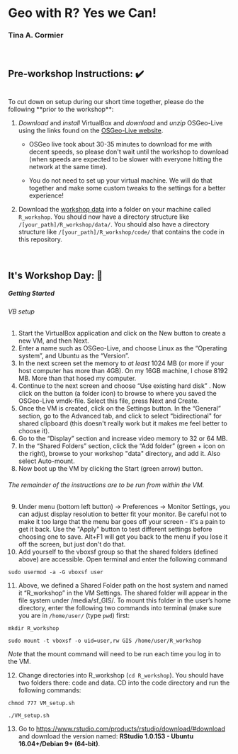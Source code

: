 # Geo with R? Yes we Can!
### Tina A. Cormier
<br>

## Pre-workshop Instructions: :heavy_check_mark:
<br>
To cut down on setup during our short time together, please do the following **prior to the workshop**:  

1. *Download* and *install* VirtualBox and *download* and *unzip* OSGeo-Live using the links found on the [OSGeo-Live website](https://live.osgeo.org/en/quickstart/virtualization_quickstart.html).  
    * OSGeo live took about 30-35 minutes to download for me with decent speeds, so please don't wait until the workshop to download (when speeds are expected to be slower with everyone hitting the network at the same time).  
  
    * You do not need to set up your virtual machine. We will do that together and make some custom tweaks to the settings for a better experience!

 2. Download the [workshop data](https://drive.google.com/open?id=0B4DQJSUPD0brVktPSXZFcmx2MEU) into a folder on your machine called `R_workshop`. You should now have a directory structure like `/[your_path]/R_workshop/data/`. You should also have a directory structure like `/[your_path]/R_workshop/code/` that contains the code in this repository.
<br>

## It's Workshop Day: :clap:

##### Getting Started
###### VB setup
1. Start the VirtualBox application and click on the New button to create a new VM, and then Next.
2. Enter a name such as OSGeo-Live, and choose Linux as the “Operating system”, and Ubuntu as the “Version”.
3. In the next screen set the memory to *at least* 1024 MB (or more if your host computer has more than 4GB). On my 16GB machine, I chose 8192 MB. More than that hosed my computer.
4. Continue to the next screen and choose “Use existing hard disk” . Now click on the button (a folder icon) to browse to where you saved the OSGeo-Live vmdk-file. Select this file, press Next and Create.
5. Once the VM is created, click on the Settings button. In the “General” section, go to the Advanced tab, and click to select “bidirectional" for shared clipboard (this doesn't really work but it makes me feel better to choose it).
6. Go to the “Display” section and increase video memory to 32 or 64 MB.
7. In the “Shared Folders” section, click the “Add folder” (green + icon on the right), browse to your workshop "data" directory, and add it. Also select Auto-mount.
8. Now boot up the VM by clicking the Start (green arrow) button.

###### The remainder of the instructions are to be run from within the VM.

9. Under menu (bottom left button) -> Preferences -> Monitor Settings, you can adjust display resolution to better fit your monitor. Be careful not to make it too large that the menu bar goes off your screen - it's a pain to get it back. Use the "Apply" button to test different settings before choosing one to save. Alt+F1 will get you back to the menu if you lose it off the screen, but just don't do that.
10. Add yourself to the vboxsf group so that the shared folders (defined above) are accessible. Open terminal and enter the following command 

  ``` sudo usermod -a -G vboxsf user ``` 

11. Above, we defined a Shared Folder path on the host system and named it “R_workshop” in the VM Settings. The shared folder will appear in the file system under /media/sf_GIS/. To mount this folder in the user’s home directory, enter the following two commands into terminal (make sure you are in `/home/user/` (type `pwd`) first: 

  ```mkdir R_workshop``` 

  ```sudo mount -t vboxsf -o uid=user,rw GIS /home/user/R_workshop``` 
  
  *Note* that the mount command will need to be run each time you log in to the VM. 

12. Change directories into R_workshop (`cd R_workshop`). You should have two folders there: code and data. CD into the code directory and run the following commands:

`chmod 777 VM_setup.sh`

`./VM_setup.sh`

13. Go to https://www.rstudio.com/products/rstudio/download/#download and download the version named: **RStudio 1.0.153 - Ubuntu 16.04+/Debian 9+ (64-bit)**.



